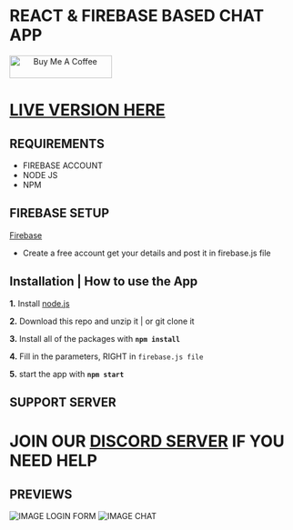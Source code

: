 # REACT & FIREBASE BASED CHAT APP

<a align="center" href="https://www.buymeacoffee.com/memerapi" target="_blank"><img src="https://cdn.buymeacoffee.com/buttons/default-orange.png" alt="Buy Me A Coffee" height="40" width="180"></a>
# [LIVE VERSION HERE](https://reactjs-chatapp.netlify.app/)

## REQUIREMENTS 
* FIREBASE ACCOUNT
* NODE JS
* NPM 


## FIREBASE SETUP

[Firebase](https://firebase.google.com/)
* Create a free account get your details and post it in firebase.js file



## Installation | How to use the App

 **1.** Install [node.js](https://nodejs.org/api/cli.html#cli_unhandled_rejections_mode)

 **2.** Download this repo and unzip it    |    or git clone it

 **3.** Install all of the packages with **`npm install`**  

 **4.** Fill in the parameters, RIGHT in `firebase.js file`

 **5.** start the app with **`npm start`**

## SUPPORT SERVER
# JOIN OUR [DISCORD SERVER](https://discord.com/invite/emD44ZJaSA) IF YOU NEED HELP

## PREVIEWS

![IMAGE LOGIN FORM](https://media.discordapp.net/attachments/822460798826971156/854662367932710932/Screenshot_3.png?width=421&height=406)
![IMAGE CHAT](https://media.discordapp.net/attachments/822460798826971156/854662364959735808/Screenshot_4.png?width=893&height=406)
